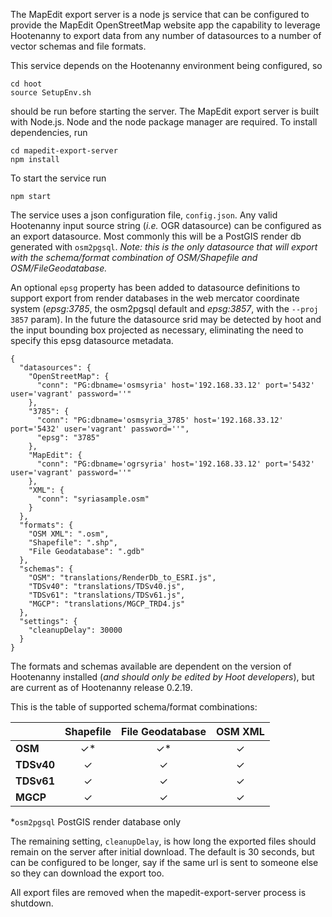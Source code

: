 The MapEdit export server is a node js service that can be configured to provide the MapEdit OpenStreetMap website app
the capability to leverage Hootenanny to export data from any number of datasources to a number of vector schemas and file formats.

This service depends on the Hootenanny environment being configured, so

    cd hoot
    source SetupEnv.sh
should be run before starting the server.
The MapEdit export server is built with Node.js.  Node and the node package manager are required.  To install dependencies, run

    cd mapedit-export-server
    npm install
To start the service run

    npm start
The service uses a json configuration file, `config.json`.  Any valid Hootenanny input source string (*i.e.* OGR datasource) can be configured as an export datasource.  Most commonly this will be a PostGIS render db generated with `osm2pgsql`.  *Note: this is the only datasource that will export with the schema/format combination of OSM/Shapefile and OSM/FileGeodatabase.*

An optional `epsg` property has been added to datasource definitions to support export from render databases in the web mercator coordinate system (*epsg:3785*, the osm2pgsql default and *epsg:3857*, with the `--proj 3857` param).  In the future the datasource srid may be detected by hoot and the input bounding box projected as necessary, eliminating the need to specify this epsg datasource metadata.
```
{
  "datasources": {
    "OpenStreetMap": {
      "conn": "PG:dbname='osmsyria' host='192.168.33.12' port='5432' user='vagrant' password=''"
    },
    "3785": {
      "conn": "PG:dbname='osmsyria_3785' host='192.168.33.12' port='5432' user='vagrant' password=''",
      "epsg": "3785"
    },
    "MapEdit": {
      "conn": "PG:dbname='ogrsyria' host='192.168.33.12' port='5432' user='vagrant' password=''"
    },
    "XML": {
      "conn": "syriasample.osm"
    }
  },
  "formats": {
    "OSM XML": ".osm",
    "Shapefile": ".shp",
    "File Geodatabase": ".gdb"
  },
  "schemas": {
    "OSM": "translations/RenderDb_to_ESRI.js",
    "TDSv40": "translations/TDSv40.js",
    "TDSv61": "translations/TDSv61.js",
    "MGCP": "translations/MGCP_TRD4.js"
  },
  "settings": {
    "cleanupDelay": 30000
  }
}
```

The formats and schemas available are dependent on the version of Hootenanny installed (*and should only be edited by Hoot developers*), but are current as of Hootenanny release 0.2.19.

This is the table of supported schema/format combinations:

|      | Shapefile | File Geodatabase | OSM XML |
| ---- |:---------:|:----------------:|:-------:|
| **OSM**| &#x2713;*| &#x2713;*| &#x2713;|
| **TDSv40**| &#x2713;| &#x2713;| &#x2713;|
| **TDSv61**| &#x2713;| &#x2713;| &#x2713;|
| **MGCP**| &#x2713;| &#x2713;| &#x2713;|
*`osm2pgsql` PostGIS render database only

The remaining setting, `cleanupDelay`, is how long the exported files should remain on the server after initial download.  The default is 30 seconds, but can be configured to be longer, say if the same url is sent to someone else so they can download the export too.

All export files are removed when the mapedit-export-server process is shutdown.
